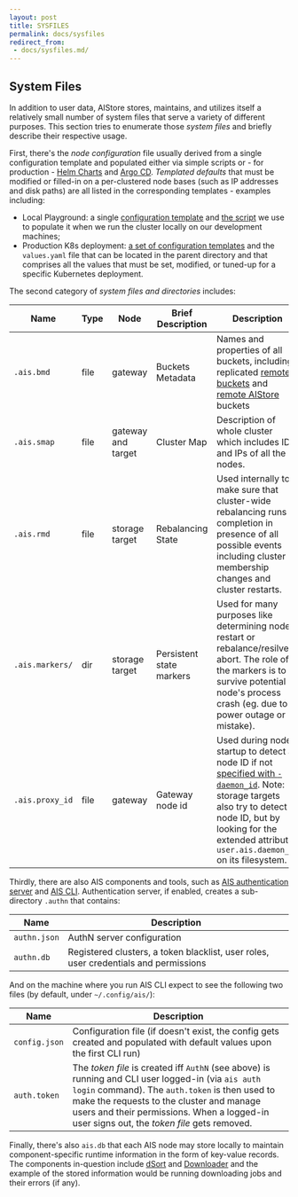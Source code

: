 ```yaml
---
layout: post
title: SYSFILES
permalink: docs/sysfiles
redirect_from:
 - docs/sysfiles.md/
---
```


## System Files

In addition to user data, AIStore stores, maintains, and utilizes itself a relatively small number of system files that serve a variety of different purposes.
This section tries to enumerate those *system files* and briefly describe their respective usage.

First, there's the *node configuration* file usually derived from a single configuration template and populated either via simple scripts or - for production - [Helm Charts](https://helm.sh) and [Argo CD](https://argoproj.github.io/argo-cd).
*Templated defaults* that must be modified or filled-in on a per-clustered node bases (such as IP addresses and disk paths) are all listed in the corresponding templates - examples including:

* Local Playground: a single [configuration template](/aistore/deploy/dev/local/aisnode_config.sh) and [the script](/aistore/deploy/dev/local/deploy.sh) we use to populate it when we run the cluster locally on our development machines;
* Production K8s deployment: [a set of configuration templates](https://github.com/NVIDIA/ais-k8s/tree/master/helm/ais/charts/templates) and the `values.yaml` file that can be located in the parent directory and that comprises all the values that must be set, modified, or tuned-up for a specific Kubernetes deployment.

The second category of *system files and directories* includes:

| Name | Type | Node | Brief Description | Description |
| ---- | ---- | ---- | ----------------- | ----------- |
| `.ais.bmd` | file | gateway | Buckets Metadata | Names and properties of all buckets, including replicated [remote buckets](./providers.md) and [remote AIStore](./providers.md) buckets |
| `.ais.smap` | file | gateway and target | Cluster Map | Description of whole cluster which includes IDs and IPs of all the nodes. |
| `.ais.rmd` | file | storage target | Rebalancing State | Used internally to make sure that cluster-wide rebalancing runs to completion in presence of all possible events including cluster membership changes and cluster restarts. |
| `.ais.markers/` | dir | storage target | Persistent state markers | Used for many purposes like determining node restart or rebalance/resilver abort. The role of the markers is to survive potential node's process crash (eg. due to power outage or mistake). |
| `.ais.proxy_id` | file | gateway | Gateway node id | Used during node startup to detect a node ID if not [specified with `-daemon_id`](/aistore/docs/command_line.md). Note: storage targets also try to detect a node ID, but by looking for the extended attribute `user.ais.daemon_id` on its filesystem. |

Thirdly, there are also AIS components and tools, such as [AIS authentication server](https://github.com/NVIDIA/aistore/tree/master/cmd/authn) and [AIS CLI](https://github.com/NVIDIA/aistore/tree/master/cmd/cli). Authentication server, if enabled, creates a sub-directory `.authn` that contains:

| Name | Description |
| --- | --- |
| `authn.json` | AuthN server configuration |
| `authn.db` | Registered clusters, a token blacklist, user roles, user credentials and permissions |

And on the machine where you run AIS CLI expect to see the following two files (by default, under  `~/.config/ais/`):

| Name | Description |
| --- | --- |
| `config.json` | Configuration file (if doesn't exist, the config gets created and populated with default values upon the first CLI run) |
| `auth.token` | The *token file* is created iff `AuthN` (see above) is running and CLI user logged-in (via `ais auth login` command). The `auth.token` is then used to make the requests to the cluster and manage users and their permissions. When a logged-in user signs out, the *token file* gets removed. |

Finally, there's also `ais.db` that each AIS node may store locally to maintain component-specific runtime information in the form of key-value records. The components in-question include [dSort](https://github.com/NVIDIA/aistore/tree/master/dsort) and [Downloader](https://github.com/NVIDIA/aistore/tree/master/downloader) and the example of the stored information would be running downloading jobs and their errors (if any).
